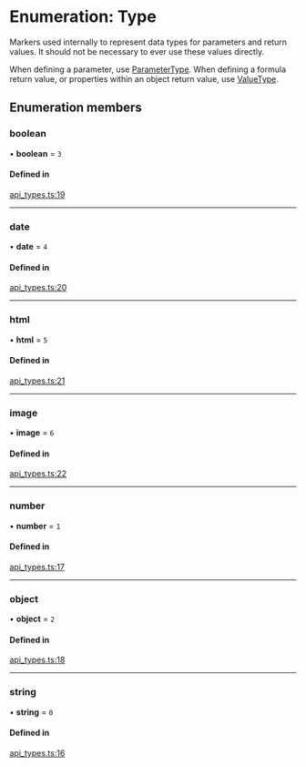 # Enumeration: Type

Markers used internally to represent data types for parameters and return values.
It should not be necessary to ever use these values directly.

When defining a parameter, use [ParameterType](ParameterType.md). When defining
a formula return value, or properties within an object return value,
use [ValueType](ValueType.md).

## Enumeration members

### boolean

• **boolean** = `3`

#### Defined in

[api_types.ts:19](https://github.com/coda/packs-sdk/blob/main/api_types.ts#L19)

___

### date

• **date** = `4`

#### Defined in

[api_types.ts:20](https://github.com/coda/packs-sdk/blob/main/api_types.ts#L20)

___

### html

• **html** = `5`

#### Defined in

[api_types.ts:21](https://github.com/coda/packs-sdk/blob/main/api_types.ts#L21)

___

### image

• **image** = `6`

#### Defined in

[api_types.ts:22](https://github.com/coda/packs-sdk/blob/main/api_types.ts#L22)

___

### number

• **number** = `1`

#### Defined in

[api_types.ts:17](https://github.com/coda/packs-sdk/blob/main/api_types.ts#L17)

___

### object

• **object** = `2`

#### Defined in

[api_types.ts:18](https://github.com/coda/packs-sdk/blob/main/api_types.ts#L18)

___

### string

• **string** = `0`

#### Defined in

[api_types.ts:16](https://github.com/coda/packs-sdk/blob/main/api_types.ts#L16)
